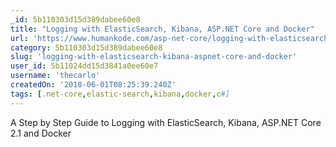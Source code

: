 ```yaml
---
_id: 5b110303d15d389dabee60e8
title: "Logging with ElasticSearch, Kibana, ASP.NET Core and Docker"
url: 'https://www.humankode.com/asp-net-core/logging-with-elasticsearch-kibana-asp-net-core-and-docker'
category: 5b110303d15d389dabee60e8
slug: 'logging-with-elasticsearch-kibana-aspnet-core-and-docker'
user_id: 5b11024dd15d3841a0ee60e7
username: 'thecarlo'
createdOn: '2018-06-01T08:25:39.240Z'
tags: [.net-core,elastic-search,kibana,docker,c#]
---
```


A Step by Step Guide to Logging with ElasticSearch, Kibana, ASP.NET Core 2.1 and Docker
